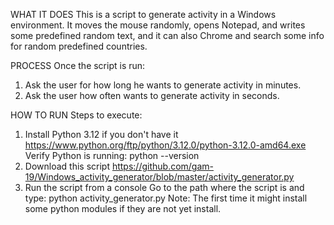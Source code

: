 WHAT IT DOES
This is a script to generate activity in a Windows environment. It moves the mouse randomly, opens Notepad, and writes some predefined random text, and it can also Chrome and search some info for random predefined countries.

PROCESS
Once the script is run:
1. Ask the user for how long he wants to generate activity in minutes.
2. Ask the user how often wants to generate activity in seconds.

HOW TO RUN
Steps to execute:
1. Install Python 3.12 if you don't have it
https://www.python.org/ftp/python/3.12.0/python-3.12.0-amd64.exe
Verify Python is running:
python --version
2. Download this script
https://github.com/gam-19/Windows_activity_generator/blob/master/activity_generator.py
3. Run the script from a console
Go to the path where the script is and type:
python activity_generator.py
Note: The first time it might install some python modules if they are not yet install.
